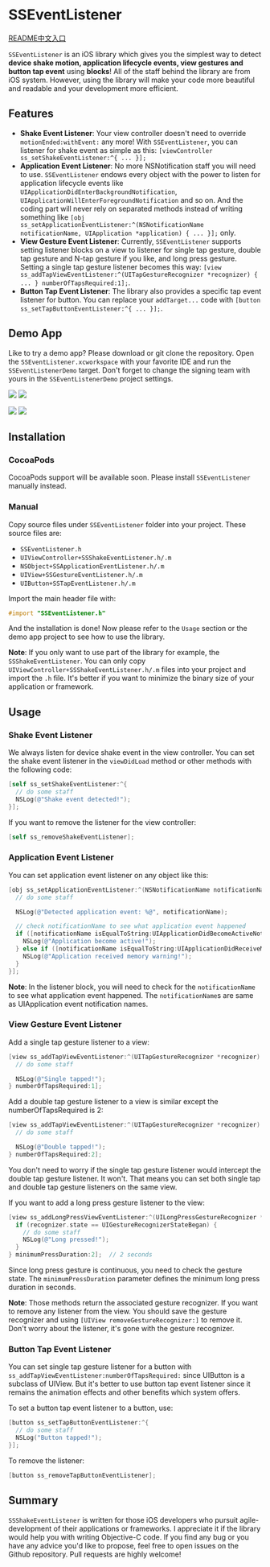 # SSEventListener

[README中文入口](README_cn.md)

`SSEventListener` is an iOS library which gives you the simplest way to detect **device shake motion, application lifecycle events, view gestures and button tap event** using **blocks**! All of the staff behind the library are from iOS system. However, using the library will make your code more beautiful and readable and your development more efficient.

## Features

* **Shake Event Listener**: Your view controller doesn't need to override `motionEnded:withEvent:` any more! With `SSEventListener`, you can listener for shake event as simple as this: `[viewController ss_setShakeEventListener:^{ ... }];`
* **Application Event Listener**: No more NSNotification staff you will need to use. `SSEventListener` endows every object with the power to listen for application lifecycle events like `UIApplicationDidEnterBackgroundNotification`, `UIApplicationWillEnterForegroundNotification` and so on. And the coding part will never rely on separated methods instead of writing something like `[obj ss_setApplicationEventListener:^(NSNotificationName notificationName, UIApplication *application) { ... }];` only.
* **View Gesture Event Listener**: Currently, `SSEventListener` supports setting listener blocks on a view to listener for single tap gesture, double tap gesture and N-tap gesture if you like, and long press gesture. Setting a single tap gesture listener becomes this way: `[view ss_addTapViewEventListener:^(UITapGestureRecognizer *recognizer) { ... } numberOfTapsRequired:1];`.
* **Button Tap Event Listener**: The library also provides a specific tap event listener for button. You can replace your `addTarget...` code with `[button ss_setTapButtonEventListener:^{ ... }];`.

## Demo App

Like to try a demo app? Please download or git clone the repository. Open the `SSEventListener.xcworkspace` with your favorite IDE and run the `SSEventListenerDemo` target. Don't forget to change the signing team with yours in the `SSEventListenerDemo` project settings.

![](Resources/demo1_shake_event.gif) ![](Resources/demo2_application_event.gif)

![](Resources/demo3_view_gesture.gif) ![](Resources/demo4_button_tap_event.gif)

## Installation

### CocoaPods

CocoaPods support will be available soon. Please install `SSEventListener` manually instead.

### Manual

Copy source files under `SSEventListener` folder into your project. These source files are:

* `SSEventListener.h`
* `UIViewController+SSShakeEventListener.h/.m`
* `NSObject+SSApplicationEventListener.h/.m`
* `UIView+SSGestureEventListener.h/.m`
* `UIButton+SSTapEventListener.h/.m`

Import the main header file with:

```objectivec
#import "SSEventListener.h"
```

And the installation is done! Now please refer to the `Usage` section or the demo app project to see how to use the library.

**Note**: If you only want to use part of the library for example, the `SSShakeEventListener`. You can only copy  `UIViewController+SSShakeEventListener.h/.m` files into your project and import the `.h` file. It's better if you want to minimize the binary size of your application or framework.

## Usage

### Shake Event Listener

We always listen for device shake event in the view controller. You can set the shake event listener in the `viewDidLoad` method or other methods with the following code:

```objectivec
[self ss_setShakeEventListener:^{
  // do some staff
  NSLog(@"Shake event detected!");
}];
```

If you want to remove the listener for the view controller:

```objectivec
[self ss_removeShakeEventListener];
```

### Application Event Listener

You can set application event listener on any object like this:

```objectivec
[obj ss_setApplicationEventListener:^(NSNotificationName notificationName, UIApplication *application) {
  // do some staff

  NSLog(@"Detected application event: %@", notificationName);

  // check notificationName to see what application event happened
  if ([notificationName isEqualToString:UIApplicationDidBecomeActiveNotification]) {
    NSLog(@"Application become active!");
  } else if ([notificationName isEqualToString:UIApplicationDidReceiveMemoryWarningNotification]) {
    NSLog(@"Application received memory warning!");
  }
}];
```

**Note**: In the listener block, you will need to check for the `notificationName` to see what application event happened. The `notificationName`s are same as UIApplication event notification names.

### View Gesture Event Listener

Add a single tap gesture listener to a view:

```objectivec
[view ss_addTapViewEventListener:^(UITapGestureRecognizer *recognizer) {
  // do some staff

  NSLog(@"Single tapped!");
} numberOfTapsRequired:1];
```

Add a double tap gesture listener to a view is similar except the numberOfTapsRequired is 2:

```objectivec
[view ss_addTapViewEventListener:^(UITapGestureRecognizer *recognizer) {
  // do some staff

  NSLog(@"Double tapped!");
} numberOfTapsRequired:2];
```

You don't need to worry if the single tap gesture listener would intercept the double tap gesture listener. It won't. That means you can set both single tap and double tap gesture listeners on the same view.

If you want to add a long press gesture listener to the view:

```objectivec
[view ss_addLongPressViewEventListener:^(UILongPressGestureRecognizer *recognizer) {
  if (recognizer.state == UIGestureRecognizerStateBegan) {
    // do some staff
    NSLog(@"Long pressed!");
  }
} minimumPressDuration:2];  // 2 seconds
```

Since long press gesture is continuous, you need to check the gesture state. The `minimumPressDuration` parameter defines the minimum long press duration in seconds.

**Note**: Those methods return the associated gesture recognizer. If you want to remove any listener from the view. You should save the gesture recognizer and using `[UIView removeGestureRecognizer:]` to remove it. Don't worry about the listener, it's gone with the gesture recognizer.

 ### Button Tap Event Listener

You can set single tap gesture listener for a button with `ss_addTapViewEventListener:numberOfTapsRequired:` since UIButton is a subclass of UIView. But it's better to use button tap event listener since it remains the animation effects and other benefits which system offers.

To set a button tap event listener to a button, use:

```objectivec
[button ss_setTapButtonEventListener:^{
  // do some staff
  NSLog("Button tapped!");
}];
```

To remove the listener:

```objectivec
[button ss_removeTapButtonEventListener];
```

## Summary

`SSShakeEventListener` is written for those iOS developers who pursuit agile-development of their applications or frameworks. I appreciate it if the library would help you with writing Objective-C code. If you find any bug or you have any advice you'd like to propose, feel free to open issues on the Github repository. Pull requests are highly welcome!
